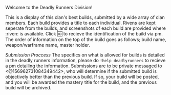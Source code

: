 Welcome to the Deadly Runners Division!

This is a display of this clan's best builds, submitted by a wide array of clan members.  Each build provides a title to each individual.  Rivens are kept seperate from the builds, and  screenshots of each build are provided where :riven: is available.  Click :id: to recieve the identification of the build via pm.  The order of information on the top of the build goes as follows; build name, weapon/warframe name, master holder.

*Submission Proccess*
The specifics on what is allowed for builds is detailed in the deadly runners information, please do `!help deadlyrunners` to recieve a pm detailing the information.  Submissions are to be private messaged to <@156962731084349442>, who will determine if the submitted build is objectively better than the previous build.  If so, your build will be posted, and  you will be awarded the mastery title for the build, and the previous build will be archived.
